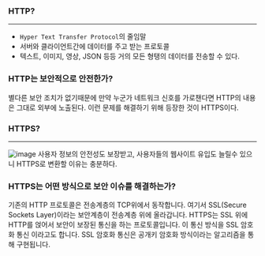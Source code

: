### HTTP?
---
- `Hyper Text Transfer Protocol`의 줄임말
- 서버와 클라이언트간에 데이터를 주고 받는 프로토콜
- 텍스트, 이미지, 영상, JSON 등등 거의 모든 형탱의 데이터를 전송할 수 있다.

### HTTP는 보안적으로 안전한가?
별다른 보안 조치가 없기때문에 만약 누군가 네트워크 신호를 가로챈다면 HTTP의 내용은 그대로 외부에 노출된다.
이런 문제를 해결하기 위해 등장한 것이 HTTPS이다.

### HTTPS?
---
![image](https://images.velog.io/images/jemni/post/f447fb54-2b7e-4734-b2dc-b1cdb00ec28e/%ED%99%94%EB%A9%B4%20%EC%BA%A1%EC%B2%98%202021-10-15%20014325.png)
사용자 정보의 안전성도 보장받고, 사용자들의 웹사이트 유입도 늘릴수 있으니 HTTPS로 변환할 이유는 충분하다.

### HTTPS는 어떤 방식으로 보안 이슈를 해결하는가?
기존의 HTTP 프로토콜은 전송계층의 TCP위에서 동작합니다. 여기서 SSL(Secure Sockets Layer)이라는 보안계층이 전송계층 위에 올라갑니다. HTTPS는 SSL 위에 HTTP를 얹어서 보안이 보장된 통신을 하는 프로토콜입니다. 이 통신 방식을 SSL 암호화 통신 이라고도 합니다. SSL 암호화 통신은 공개키 암호화 방식이라는 알고리즘을 통해 구현됩니다.
